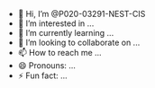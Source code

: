 - 👋 Hi, I’m @P020-03291-NEST-CIS
- 👀 I’m interested in ...
- 🌱 I’m currently learning ...
- 💞️ I’m looking to collaborate on ...
- 📫 How to reach me ...
- 😄 Pronouns: ...
- ⚡ Fun fact: ...

<!---
P020-03291-NEST-CIS/P020-03291-NEST-CIS is a ✨ special ✨ repository because its `README.md` (this file) appears on your GitHub profile.
You can click the Preview link to take a look at your changes.
--->
